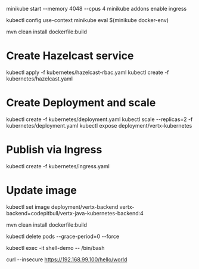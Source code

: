 minikube start --memory 4048 --cpus 4
minikube addons enable ingress

kubectl config use-context minikube
eval $(minikube docker-env)

mvn clean install dockerfile:build

# Create Hazelcast service
kubectl apply -f kubernetes/hazelcast-rbac.yaml
kubectl create -f kubernetes/hazelcast.yaml

# Create Deployment and scale
kubectl create -f kubernetes/deployment.yaml
kubectl scale --replicas=2 -f kubernetes/deployment.yaml
kubectl expose deployment/vertx-kubernetes

# Publish via Ingress
kubectl create -f kubernetes/ingress.yaml

# Update image
kubectl set image deployment/vertx-backend vertx-backend=codepitbull/vertx-java-kubernetes-backend:4

mvn clean install dockerfile:build

kubectl delete pods <pod> --grace-period=0 --force

kubectl exec -it shell-demo -- /bin/bash


curl --insecure https://192.168.99.100/hello/world
